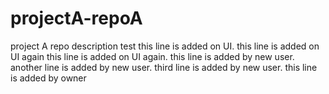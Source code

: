 # projectA-repoA
project A repo description test
this line is added on UI.
this line is added on UI again
this line is added on UI again.
this line is added by new user.
another line is added by new user.
third line is added by new user.
this line is added by owner
